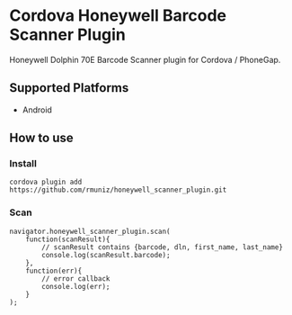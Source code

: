 Cordova Honeywell Barcode Scanner Plugin
==============

Honeywell Dolphin 70E Barcode Scanner plugin for Cordova / PhoneGap.

## Supported Platforms

- Android

## How to use

### Install

	cordova plugin add https://github.com/rmuniz/honeywell_scanner_plugin.git

### Scan

	navigator.honeywell_scanner_plugin.scan(
		function(scanResult){
			// scanResult contains {barcode, dln, first_name, last_name}
			console.log(scanResult.barcode);
		},
		function(err){
			// error callback
			console.log(err);
		}
	);

